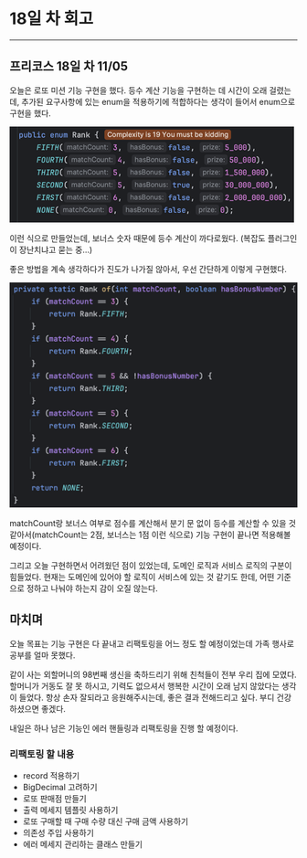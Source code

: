 # 18일 차 회고

---

## 프리코스 18일 차 11/05

오늘은 로또 미션 기능 구현을 했다. 등수 계산 기능을 구현하는 데 시간이 오래 걸렸는데, 추가된 요구사항에 있는 enum을 적용하기에 적합하다는 생각이 들어서 enum으로 구현을 했다.

![img.png](img.png)

이런 식으로 만들었는데, 보너스 숫자 때문에 등수 계산이 까다로웠다. (복잡도 플러그인이 장난치냐고 묻는 중...)

좋은 방법을 계속 생각하다가 진도가 나가질 않아서, 우선 간단하게 이렇게 구현했다.

![img_1.png](img_1.png)

matchCount랑 보너스 여부로 점수를 계산해서 분기 문 없이 등수를 계산할 수 있을 것 같아서(matchCount는 2점, 보너스는 1점 이런 식으로) 기능 구현이 끝나면 적용해볼 예정이다.

그리고 오늘 구현하면서 어려웠던 점이 있었는데, 도메인 로직과 서비스 로직의 구분이 힘들었다. 현재는 도메인에 있어야 할 로직이 서비스에 있는 것 같기도 한데, 어떤 기준으로
정하고 나눠야 하는지 감이 오질 않는다.

## 마치며

오늘 목표는 기능 구현은 다 끝내고 리팩토링을 어느 정도 할 예정이었는데 가족 행사로 공부를 얼마 못했다.

같이 사는 외할머니의 98번째 생신을 축하드리기 위해 친척들이 전부 우리 집에 모였다. 할머니가 거동도 잘 못 하시고, 기력도 없으셔서 행복한 시간이 오래 남지 않았다는 생각이 들었다. 항상 손자 잘되라고 응원해주시는데, 좋은
결과 전해드리고 싶다. 부디 건강하셨으면 좋겠다.

내일은 하나 남은 기능인 에러 핸들링과 리팩토링을 진행 할 예정이다.

### 리팩토링 할 내용

- record 적용하기
- BigDecimal 고려하기
- 로또 판매점 만들기
- 출력 메세지 템플릿 사용하기
- 로또 구매할 때 구매 수량 대신 구매 금액 사용하기
- 의존성 주입 사용하기
- 에러 메세지 관리하는 클래스 만들기
